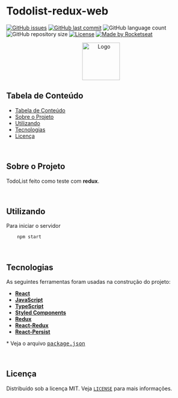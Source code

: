 # Todolist-redux-web

<!-- PROJECT SHIELDS -->

[![GitHub issues](https://img.shields.io/github/issues-raw/CarlosETB/todolist-redux-web.svg)](https://github.com/CarlosETB/todolist-redux-web/issues)
[![GitHub last commit](https://img.shields.io/github/last-commit/CarlosETB/todolist-redux-web.svg)](https://github.com/CarlosETB/todolist-redux-web/commits/master)
![GitHub language count](https://img.shields.io/github/languages/count/CarlosETB/todolist-redux-web?color=%2304D361)
![GitHub repository size](https://img.shields.io/github/repo-size/CarlosETB/todolist-redux-web)
[![License](https://img.shields.io/badge/license-MIT-brightgreen)](https://github.com/CarlosETB/todolist-redux-webb/stargazers)
[![Made by Rocketseat](https://img.shields.io/badge/made%20by-Rocketseat-%231e94d2)](https://rocketseat.com.br/)

<!-- PROJECT LOGO -->

<p align="center">
    <img height="100px" src='https://external-content.duckduckgo.com/iu/?u=http%3A%2F%2Ftedxriodosul.com.br%2Fassets%2Fimg%2Fpartners%2Frocketseat.png&f=1&nofb=1' alt="Logo">
</p>

<!-- TABLE OF CONTENTS -->

## Tabela de Conteúdo

- [Tabela de Conteúdo](#tabela-de-conte%C3%BAdo)
- [Sobre o Projeto](#sobre-o-projeto)
- [Utilizando](#utilizando)
- [Tecnologias](#tecnologias)
- [Licença](#licen%C3%A7a)

<br />

<!-- ABOUT THE PROJECT -->

## Sobre o Projeto

TodoList feito como teste com **redux**.

<br />

<!-- USING -->

## Utilizando

Para iniciar o servidor

```sh
    npm start
```

<br />

## Tecnologias

As seguintes ferramentas foram usadas na construção do projeto:

- **[React](https://pt-br.reactjs.org/)**
- **[JavaScript](https://www.javascript.com/)**
- **[TypeScript](https://www.typescriptlang.org/)**
- **[Styled Components](https://styled-components.com/)**
- **[Redux](https://redux.js.org/)**
- **[React-Redux](https://react-redux.js.org/)**
- **[React-Persist](https://www.npmjs.com/package/react-persist)**

\* Veja o arquivo <kbd>[package.json](./package.json)</kbd>

<br />

<!-- LICENSE -->

## Licença

Distribuído sob a licença MIT. Veja [`LICENSE`](./LICENSE) para mais informações.


